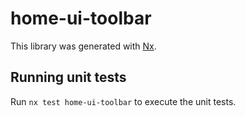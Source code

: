 # home-ui-toolbar

This library was generated with [Nx](https://nx.dev).

## Running unit tests

Run `nx test home-ui-toolbar` to execute the unit tests.
